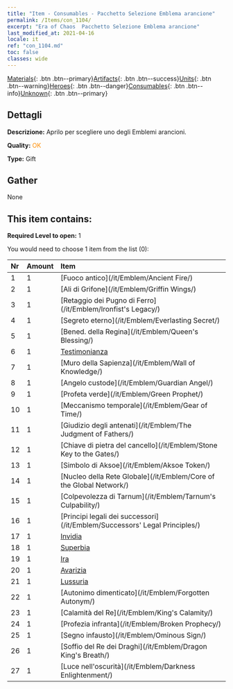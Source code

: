 ```yaml
---
title: "Item - Consumables - Pacchetto Selezione Emblema arancione"
permalink: /Items/con_1104/
excerpt: "Era of Chaos  Pacchetto Selezione Emblema arancione"
last_modified_at: 2021-04-16
locale: it
ref: "con_1104.md"
toc: false
classes: wide
---
```

 [Materials](/it/Items/){: .btn .btn--primary}[Artifacts](/it/Items/Artifacts/){: .btn .btn--success}[Units](/it/Items/Units/){: .btn .btn--warning}[Heroes](/it/Items/Heroes/){: .btn .btn--danger}[Consumables](/it/Items/Consumables/){: .btn .btn--info}[Unknown](/it/Items/Unknown/){: .btn .btn--primary}

## Dettagli
 **Descrizione:** Aprilo per scegliere uno degli Emblemi arancioni.

 **Quality:** <span style="color: #FF8C00">OK</span>

 **Type:** Gift

## Gather

  None

## This item contains:

 **Required Level to open:** 1

 You would need to choose 1 item from the list (0):

  | Nr | Amount |     Item    |
  |:---|:-------|:------------|
  | 1 | 1 | [Fuoco antico](/it/Emblem/Ancient Fire/) |  | 
  | 2 | 1 | [Ali di Grifone](/it/Emblem/Griffin Wings/) |  | 
  | 3 | 1 | [Retaggio dei Pugno di Ferro](/it/Emblem/Ironfist's Legacy/) |  | 
  | 4 | 1 | [Segreto eterno](/it/Emblem/Everlasting Secret/) |  | 
  | 5 | 1 | [Bened. della Regina](/it/Emblem/Queen's Blessing/) |  | 
  | 6 | 1 | [Testimonianza](/it/Emblem/Witness/) |  | 
  | 7 | 1 | [Muro della Sapienza](/it/Emblem/Wall of Knowledge/) |  | 
  | 8 | 1 | [Angelo custode](/it/Emblem/Guardian Angel/) |  | 
  | 9 | 1 | [Profeta verde](/it/Emblem/Green Prophet/) |  | 
  | 10 | 1 | [Meccanismo temporale](/it/Emblem/Gear of Time/) |  | 
  | 11 | 1 | [Giudizio degli antenati](/it/Emblem/The Judgment of Fathers/) |  | 
  | 12 | 1 | [Chiave di pietra del cancello](/it/Emblem/Stone Key to the Gates/) |  | 
  | 13 | 1 | [Simbolo di Aksoe](/it/Emblem/Aksoe Token/) |  | 
  | 14 | 1 | [Nucleo della Rete Globale](/it/Emblem/Core of the Global Network/) |  | 
  | 15 | 1 | [Colpevolezza di Tarnum](/it/Emblem/Tarnum's Culpability/) |  | 
  | 16 | 1 | [Principi legali dei successori](/it/Emblem/Successors' Legal Principles/) |  | 
  | 17 | 1 | [Invidia](/it/Emblem/Jealousy/) |  | 
  | 18 | 1 | [Superbia](/it/Emblem/Arrogance/) |  | 
  | 19 | 1 | [Ira](/it/Emblem/Anger/) |  | 
  | 20 | 1 | [Avarizia](/it/Emblem/Greed/) |  | 
  | 21 | 1 | [Lussuria](/it/Emblem/Lust/) |  | 
  | 22 | 1 | [Autonimo dimenticato](/it/Emblem/Forgotten Autonym/) |  | 
  | 23 | 1 | [Calamità del Re](/it/Emblem/King's Calamity/) |  | 
  | 24 | 1 | [Profezia infranta](/it/Emblem/Broken Prophecy/) |  | 
  | 25 | 1 | [Segno infausto](/it/Emblem/Ominous Sign/) |  | 
  | 26 | 1 | [Soffio del Re dei Draghi](/it/Emblem/Dragon King's Breath/) |  | 
  | 27 | 1 | [Luce nell'oscurità](/it/Emblem/Darkness Enlightenment/) |  | 
